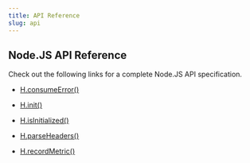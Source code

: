 ```yaml
---
title: API Reference
slug: api
---
```


## Node.JS API Reference

Check out the following links for a complete Node.JS API specification.

*   [H.consumeError()](/api/nodejs/h-consume-error)&#x20;

*   [H.init()](/api/nodejs/h-consume-error)&#x20;

*   [H.isInitialized()](/api/nodejs/h-is-initialized)&#x20;

*   [H.parseHeaders()](/api/nodejs/h-parse-headers)&#x20;

*   [H.recordMetric()](/api/nodejs/h-record-metric)&#x20;
